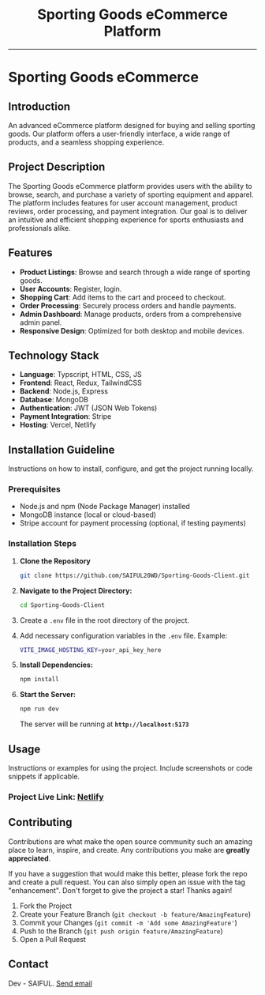 <div align="center">
  <h1>Sporting Goods eCommerce Platform</h1>
</div>

---

# Sporting Goods eCommerce

## Introduction

An advanced eCommerce platform designed for buying and selling sporting goods. Our platform offers a user-friendly interface, a wide range of products, and a seamless shopping experience.

## Project Description

The Sporting Goods eCommerce platform provides users with the ability to browse, search, and purchase a variety of sporting equipment and apparel. The platform includes features for user account management, product reviews, order processing, and payment integration. Our goal is to deliver an intuitive and efficient shopping experience for sports enthusiasts and professionals alike.

## Features

-   **Product Listings**: Browse and search through a wide range of sporting goods.
-   **User Accounts**: Register, login.
-   **Shopping Cart**: Add items to the cart and proceed to checkout.
-   **Order Processing**: Securely process orders and handle payments.
-   **Admin Dashboard**: Manage products, orders from a comprehensive admin panel.
-   **Responsive Design**: Optimized for both desktop and mobile devices.

## Technology Stack

-   **Language**: Typscript, HTML, CSS, JS
-   **Frontend**: React, Redux, TailwindCSS
-   **Backend**: Node.js, Express
-   **Database**: MongoDB
-   **Authentication**: JWT (JSON Web Tokens)
-   **Payment Integration**: Stripe
-   **Hosting**: Vercel, Netlify

## Installation Guideline

Instructions on how to install, configure, and get the project running locally.

### Prerequisites

-   Node.js and npm (Node Package Manager) installed
-   MongoDB instance (local or cloud-based)
-   Stripe account for payment processing (optional, if testing payments)

### Installation Steps

1. **Clone the Repository**

    ```bash
    git clone https://github.com/SAIFUL20WD/Sporting-Goods-Client.git
    ```

2. **Navigate to the Project Directory:**

    ```bash
    cd Sporting-Goods-Client
    ```

3. Create a `.env` file in the root directory of the project.

4. Add necessary configuration variables in the `.env` file.
   Example:

    ```bash
    VITE_IMAGE_HOSTING_KEY=your_api_key_here
    ```

5. **Install Dependencies:**

    ```bash
    npm install
    ```

6. **Start the Server:**

    ```bash
    npm run dev
    ```

    The server will be running at **`http://localhost:5173`**

## Usage

Instructions or examples for using the project. Include screenshots or code snippets if applicable.

### Project Live Link: [Netlify](Link)

## Contributing

Contributions are what make the open source community such an amazing place to learn, inspire, and create. Any contributions you make are **greatly appreciated**.

If you have a suggestion that would make this better, please fork the repo and create a pull request. You can also simply open an issue with the tag "enhancement".
Don't forget to give the project a star! Thanks again!

1. Fork the Project
2. Create your Feature Branch (`git checkout -b feature/AmazingFeature`)
3. Commit your Changes (`git commit -m 'Add some AmazingFeature'`)
4. Push to the Branch (`git push origin feature/AmazingFeature`)
5. Open a Pull Request

## Contact

Dev - SAIFUL. <a href="mailto:saiful2076af@gmail.com">Send email</a>
